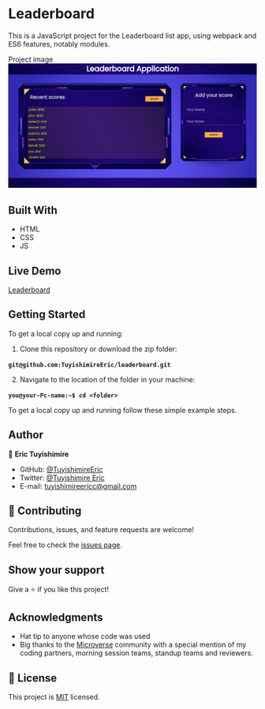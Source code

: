 # Leaderboard

This is a JavaScript project for the Leaderboard list app, using webpack and ES6 features, notably modules. 

Project image
![leadernboard](picfin.png)
## Built With
- HTML
- CSS
- JS
## Live Demo

[Leaderboard](https://tuyishimireeric.github.io/Leaderboard/dist/)

## Getting Started

To get a local copy up and running:

1. Clone this repository or download the zip folder:

**``git@github.com:TuyishimireEric/leaderboard.git``**

2. Navigate to the location of the folder in your machine:

**``you@your-Pc-name:~$ cd <folder>``**

To get a local copy up and running follow these simple example steps.


## Author

👤 **Eric Tuyishimire**

- GitHub: [@TuyishimireEric](https://github.com/TuyishimireEric)
- Twitter: [@Tuyishimire Eric](https://twitter.com/TuyishimireEric)
- E-mail: tuyishimireericc@gmail.com

## 🤝 Contributing

Contributions, issues, and feature requests are welcome!

Feel free to check the [issues page](https://github.com/TuyishimireEric/Leaderboard/issues).

## Show your support

Give a ⭐️ if you like this project!

## Acknowledgments

- Hat tip to anyone whose code was used
- Big thanks to the [Microverse](https://bit.ly/MicroverseTN) community with a special mention of my coding partners, morning session teams, standup teams and reviewers.

## 📝 License
This project is [MIT](./LICENSE.txt) licensed.
